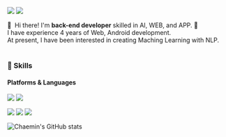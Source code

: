 
<p>
  <a href="https://velog.io/@yuchaemin/posts" target="_blank"><img src="https://img.shields.io/badge/Tech_Blog-DD0B78?style=flat-square&logo=GitHub%20Sponsors&logoColor=white"/></a>
  <a href="https://www.linkedin.com/in/%EC%B1%84%EB%AF%BC-%EC%9C%A0-94940a26a/" target="_blank"><img src="https://img.shields.io/badge/ChaeminYu-0A66C2?style=flat-square&logo=Linkedin&logoColor=white"/></a>
 <!-- <a href="https://twitter.com/cowkite" target="_blank"><img src="https://img.shields.io/badge/cowkite-1DA1F2?style=flat-square&logo=Twitter&logoColor=white"/></a> -->
<!--   <a href="mailto:kusuri94@gmail.com" target="_blank"><img src="https://img.shields.io/badge/kusuri94@gmail.com-EA4335?style=flat-square&logo=Gmail&logoColor=white"/></a> -->
</p>

<p>
  👋&nbsp; Hi there! I'm <b>back-end developer</b> skilled in AI, WEB, and APP. 🚀<br/>
  I have experience 4 years of Web, Android development.<br/>
  At present, I have been interested in creating Maching Learning with NLP. <br/>
  <br/>
<!--   I enjoy knitting, swinning, travel and reading. 🏝️ 📖<br/>
  I hope to develop every beautiful things. ✨ <br/><br/> -->
</p>


### 💪 Skills
#### Platforms & Languages
<p>
  <img src="https://img.shields.io/badge/Android-3DDC84?style=flat-square&logo=Android&logoColor=white"/>
  <img src="https://img.shields.io/badge/Spring-6DB33F?style=flat-square&logo=Spring&logoColor=white"/>
</p>
<p>
  <img src="https://img.shields.io/badge/Kotlin-0095D5?style=flat-square&logo=Kotlin&logoColor=white"/> 
  <img src="https://img.shields.io/badge/Java-007396?style=flat-square&logo=Java&logoColor=white"/>
  <img src="https://img.shields.io/badge/python-3776AB?style=flat-square&logo=python&logoColor=white"/>
</p>

![Chaemin's GitHub stats](https://github-readme-stats.vercel.app/api?username=yuchaemin2&show_icons=true&theme=dracula)

<!-- ![Top Langs](https://github-readme-stats.vercel.app/api/top-langs/?username=yuchaemin2&layout=compact&theme=dracula) -->
